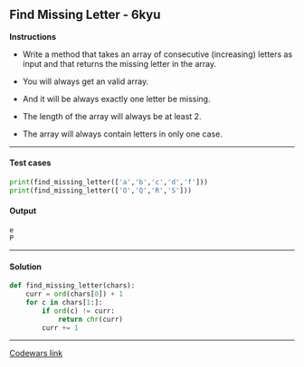 ## Find Missing Letter - 6kyu

**Instructions**

- Write a method that takes an array of consecutive (increasing) letters as input and that returns the missing letter in the array.

- You will always get an valid array.

- And it will be always exactly one letter be missing.

- The length of the array will always be at least 2.

- The array will always contain letters in only one case.

---

#### Test cases

```python
print(find_missing_letter(['a','b','c','d','f']))
print(find_missing_letter(['O','Q','R','S']))
```

#### Output 

```
e
P
```

---

#### Solution

```python
def find_missing_letter(chars):
    curr = ord(chars[0]) + 1
    for c in chars[1:]:
        if ord(c) != curr:
            return chr(curr)
        curr += 1
```

---


[Codewars link](https://www.codewars.com/kata/5839edaa6754d6fec10000a2)
